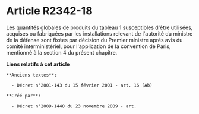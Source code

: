 # Article R2342-18

Les quantités globales de produits du tableau 1 susceptibles d'être utilisées, acquises ou fabriquées par les installations
relevant de l'autorité du ministre de la défense sont fixées par décision du Premier ministre après avis du comité
interministériel, pour l'application de la convention de Paris, mentionné à la section 4 du présent chapitre.

**Liens relatifs à cet article**

	**Anciens textes**:

	  - Décret n°2001-143 du 15 février 2001 - art. 16 (Ab)

	**Créé par**:

	  - Décret n°2009-1440 du 23 novembre 2009 - art.
